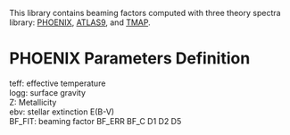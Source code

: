 This library contains beaming factors computed with three theory spectra library: [PHOENIX](https://phoenix.astro.physik.uni-goettingen.de/?page_id=15), [ATLAS9](https://wwwuser.oats.inaf.it/fiorella.castelli/grids.html), and [TMAP](http://astro.uni-tuebingen.de/~rauch/TMAF/flux_H+He.html).  
# PHOENIX Parameters Definition  
teff: effective temperature  
logg: surface gravity  
Z: Metallicity  
ebv: stellar extinction E(B-V)  
BF_FIT: beaming factor	BF_ERR	BF_C	D1	D2	D5
